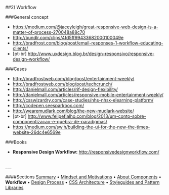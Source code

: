 ##2) Workflow


###General concept
- https://medium.com/@jaceyleigh/great-responsive-web-design-is-a-matter-of-process-270048a88c70
- http://bundlr.com/clips/4fd5ff99433682000100049e
- http://bradfrost.com/blog/post/email-responses-1-workflow-educating-clients/
- [pt-br] http://www.uxdesign.blog.br/design-responsivo/responsive-design-workflow/


###Cases
- http://bradfrostweb.com/blog/post/entertainment-weekly/  
- http://bradfrostweb.com/blog/post/techcrunch/  
- http://danielmall.com/articles/rif-design-flexibility/  
- http://danielmall.com/articles/responsive-mobile-entertainment-weekly/  
- http://csswizardry.com/case-studies/nhs-nhsx-elearning-platform/  
- http://codepen.seesparkbox.com/
- http://wearemudlark.com/blog/the-new-mudlark-website/
- [pt-br] http://www.felipefialho.com/blog/2013/um-conto-sobre-componentizacao-e-quebra-de-paradigmas/
- https://medium.com/swlh/building-the-ui-for-the-new-the-times-website-26dc4e6569e


###Books
- **Responsive Design Workflow:** http://responsivedesignworkflow.com/


<br/>
___

####Sections
[Summary](README.md) • [Mindset and Motivations](mindset-and-motivations.md) • [About Components](about-components.md) • **Workflow** • [Design Process](design-process.md) • [CSS Architecture](css-architecture.md) • [Styleguides and Pattern Libraries](styleguides-and-pattern-libraries.md)

